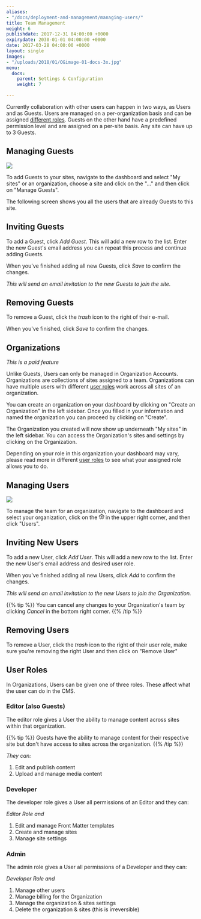 ```yaml
---
aliases:
- "/docs/deployment-and-management/managing-users/"
title: Team Management
weight: 6
publishdate: 2017-12-31 04:00:00 +0000
expirydate: 2030-01-01 04:00:00 +0000
date: 2017-03-28 04:00:00 +0000
layout: single
images:
- "/uploads/2018/01/OGimage-01-docs-3x.jpg"
menu:
  docs:
    parent: Settings & Configuration
    weight: 7

---
```

Currently collaboration with other users can happen in two ways, as Users and as Guests. Users are managed on a per-organization basis and can be assigned [different roles](#user-roles). Guests on the other hand have a predefined permission level and are assigned on a per-site basis. Any site can have up to 3 Guests.

## Managing Guests

![](/uploads/2018/03/team-management-add-guest.png)

To add Guests to your sites, navigate to the dashboard and select "My sites" or an organization, choose a site and click on the "..." and then click on "Manage Guests". 

The following screen shows you all the users that are already Guests to this site. 

## Inviting Guests

To add a Guest, click _Add Guest_. This will add a new row to the list. Enter the new Guest's email address you can repeat this process and continue adding Guests.

When you've finished adding all new Guests, click _Save_ to confirm the changes.

_This will send an email invitation to the new Guests to join the site._

## Removing Guests

To remove a Guest, click the _trash_ icon to the right of their e-mail.

When you've finished, click _Save_ to confirm the changes.

## Organizations
*This is a paid feature*

Unlike Guests, Users can only be managed in Organization Accounts. Organizations are collections of sites assigned to a team. Organizations can have multiple users with different [user roles](/docs/settings/team-management/#user-roles) work across all sites of an organization.

You can create an organization on your dashboard by clicking on "Create an Organization" in the left sidebar. 
Once you filled in your information and named the organization you can proceed by clicking on "Create".

The Organization you created will now show up underneath "My sites" in the left sidebar. You can access the Organization's sites and settings by clicking on the Organization.

Depending on your role in this organization your dashboard may vary, please read more in different [user roles](/docs/settings/team-management/#user-roles) to see what your assigned role allows you to do.

## Managing Users

![](/uploads/2018/03/team-management-settings.png)

To manage the team for an organization, navigate to the dashboard and select your organization, click on the <svg xmlns="http://www.w3.org/2000/svg" width="14" height="14" viewBox="0 0 24 24"><g fill="none" fill-rule="evenodd" stroke="currentcolor" stroke-width="2"><path d="M7.75 22.149L12 19.48l4.25 2.669a11.029 11.029 0 0 0 4.088-2.973l-1.224-4.865 3.85-3.216a10.933 10.933 0 0 0-1.561-4.807l-5.006-.34-1.87-4.656A11.032 11.032 0 0 0 12 1c-.87 0-1.715.1-2.527.292l-1.87 4.657-5.006.339a10.933 10.933 0 0 0-1.56 4.807l3.85 3.216-1.225 4.865a11.029 11.029 0 0 0 4.087 2.973z"></path><circle cx="12" cy="12" r="3"></circle></g></svg> in the upper right corner, and then click "Users".

## Inviting New Users

To add a new User, click _Add User_. This will add a new row to the list. Enter the new User's email address and desired user role.

When you've finished adding all new Users, click _Add_ to confirm the changes.

_This will send an email invitation to the new Users to join the Organization._

{{% tip %}}
You can cancel any changes to your Organization's team by clicking _Cancel_ in the bottom right corner.
{{% /tip %}}

## Removing Users

To remove a User, click the _trash_ icon to the right of their user role, make sure you're removing the right User and then click on "Remove User"

## User Roles

In Organizations, Users can be given one of three roles. These affect what the user can do in the CMS.

### Editor (also Guests)

The editor role gives a User the ability to manage content across sites within that organization.

{{% tip %}}
Guests have the ability to manage content for their respective site but don't have access to sites across the organization.
{{% /tip %}} 

*They can:*

1. Edit and publish content
2. Upload and manage media content

### Developer

The developer role gives a User all permissions of an Editor and they can:

*Editor Role and*

1. Edit and manage Front Matter templates
2. Create and manage sites
3. Manage site settings

### Admin

The admin role gives a User all permissions of a Developer and they can:

*Developer Role and*

1. Manage other users
2. Manage billing for the Organization
3. Manage the organization & sites settings
4. Delete the organization & sites (this is irreversible)